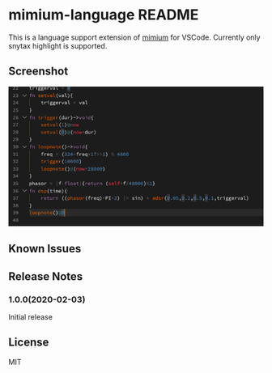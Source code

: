 # mimium-language README

This is a language support extension of [mimium](https://github.com/tomoyanonymous/mimium) for VSCode. Currently only snytax highlight is supported.

## Screenshot

![Screenshot](./screenshot.png)


## Known Issues


## Release Notes

### 1.0.0(2020-02-03)

Initial release

## License

MIT
